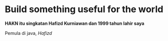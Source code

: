 # Build something useful for the world
<strong>HAKN itu singkatan Hafizd Kurniawan dan 1999 tahun lahir saya</strong>
<br>
<p>Pemula di java, <i>Hafizd</i><p>

